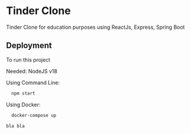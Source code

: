 
# Tinder Clone

Tinder Clone for education purposes using ReactJs, Express, Spring Boot

## Deployment

To run this project

Needed: NodeJS v18

Using Command Line:

```bash
  npm start
```

Using Docker:

```bash
  docker-compose up

bla bla
```





